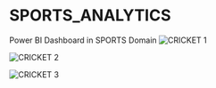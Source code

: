 # SPORTS_ANALYTICS
Power BI Dashboard in SPORTS Domain
![CRICKET 1](https://github.com/user-attachments/assets/2a839ded-e78c-4c42-bacf-4cfc5b8ecad4)


![CRICKET 2](https://github.com/user-attachments/assets/a64521f1-e44b-45c7-bbcf-141800a790af)

![CRICKET 3](https://github.com/user-attachments/assets/cded8015-fcd6-485f-bea6-bd2f0855bead)
